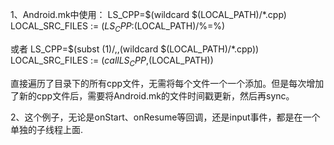1、Android.mk中使用：
LS_CPP=$(wildcard $(LOCAL_PATH)/*.cpp)
LOCAL_SRC_FILES := $(LS_CPP:$(LOCAL_PATH)/%=%)

或者
LS_CPP=$(subst $(1)/,,$(wildcard $(LOCAL_PATH)/*.cpp))
LOCAL_SRC_FILES := $(call LS_CPP,$(LOCAL_PATH))

直接遍历了目录下的所有cpp文件，无需将每个文件一个一个添加。但是每次增加了新的cpp文件后，需要将Android.mk的文件时间戳更新，然后再sync。

2、这个例子，无论是onStart、onResume等回调，还是input事件，都是在一个单独的子线程上面.